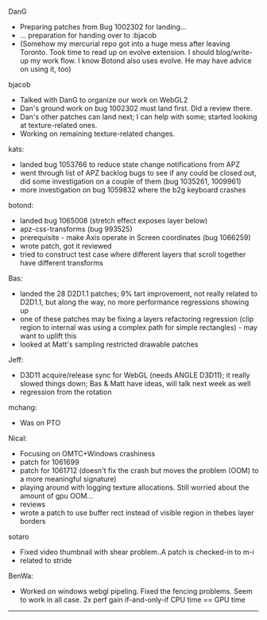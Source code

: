 DanG
* Preparing patches from Bug 1002302 for landing…
* ... preparation for handing over to :bjacob
* (Somehow my mercurial repo got into a huge mess after leaving Toronto. Took time to read up on evolve extension. I should blog/write-up my work flow. I know Botond also uses evolve. He may have advice on using it, too)

bjacob
* Talked with DanG to organize our work on WebGL2
* Dan's ground work on bug 1002302 must land first. Did a review there.
* Dan's other patches can land next; I can help with some; started looking at texture-related ones.
* Working on remaining texture-related changes.

kats:
* landed bug 1053766 to reduce state change notifications from APZ
* went through list of APZ backlog bugs to see if any could be closed out, did some investigation on a couple of them (bug 1035261, 1009961)
* more investigation on bug 1059832 where the b2g keyboard crashes

botond:
* landed bug 1065008 (stretch effect exposes layer below)
* apz-css-transforms (bug 993525)
* prerequisite - make Axis operate in Screen coordinates (bug 1066259)
* wrote patch, got it reviewed
* tried to construct test case where different layers that scroll together have different transforms

Bas:
* landed the 28 D2D1.1 patches; 9% tart improvement, not really related to D2D1.1, but along the way, no more performance regressions showing up
* one of these patches may be fixing a layers refactoring regression (clip region to internal was using a complex path for simple rectangles) - may want to uplift this
* looked at Matt's sampling restricted drawable patches

Jeff:
* D3D11 acquire/release sync for WebGL (needs ANGLE D3D11); it really slowed things down; Bas & Matt have ideas, will talk next week as well
* regression from the rotation

mchang:
* Was on PTO

Nical:
* Focusing on OMTC+Windows crashiness
* patch for 1061699
* patch for 1061712 (doesn't fix the crash but moves the problem (OOM) to a more meaningful signature)
* playing around with logging texture allocations. Still worried about the amount of gpu OOM…
* reviews
* wrote a patch to use buffer rect instead of visible region in thebes layer borders

sotaro
* Fixed video thumbnail with shear problem..A patch is checked-in to m-i
* related to stride

BenWa:
* Worked on windows webgl pipeling. Fixed the fencing problems. Seem to work in all case. 2x perf gain if-and-only-if CPU time == GPU time

________________


